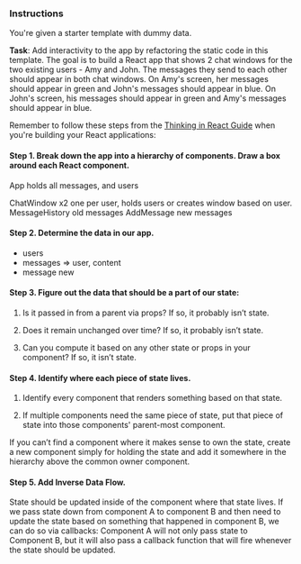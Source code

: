 ### Instructions

You're given a starter template with dummy data.

**Task**: Add interactivity to the app by refactoring the static code in this
template. The goal is to build a React app that shows 2 chat windows for the
two existing users - Amy and John. The messages they send to each other should
appear in both chat windows. On Amy's screen, her messages should appear in green and
John's messages should appear in blue. On John's screen, his messages should appear in
green and Amy's messages should appear in blue.

Remember to follow these steps from the [Thinking in React Guide](https://reactjs.org/docs/thinking-in-react.html) when you're building your
React applications:

#### Step 1. Break down the app into a hierarchy of components. Draw a box around each React component.

App                 holds all messages, and users

  ChatWindow x2     one per user, holds users or creates window based on user.
    MessageHistory  old messages
    AddMessage      new messages

#### Step 2. Determine the data in our app.

* users
* messages => user, content
* message new

#### Step 3. Figure out the data that should be a part of our state:

1.  Is it passed in from a parent via props? If so, it probably isn’t state.

2.  Does it remain unchanged over time? If so, it probably isn’t state.

3.  Can you compute it based on any other state or props in your component?
    If so, it isn’t state.

#### Step 4. Identify where each piece of state lives.

1.  Identify every component that renders something based on that state.

2.  If multiple components need the same piece of state, put that piece of state into those components' parent-most component.

If you can’t find a component where it makes sense to own the state, create
a new component simply for holding the state and add it somewhere in the
hierarchy above the common owner component.

#### Step 5. Add Inverse Data Flow.

State should be updated inside of the component where that state lives.
If we pass state down from component A to component B and then need to update
the state based on something that happened in component B, we can do so via
callbacks: Component A will not only pass state to Component B, but it will
also pass a callback function that will fire whenever the state should be updated.
